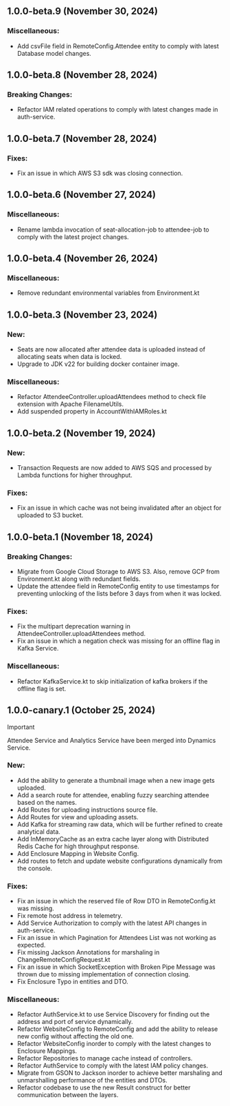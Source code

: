 ## 1.0.0-beta.9 (November 30, 2024)

### Miscellaneous:
- Add csvFile field in RemoteConfig.Attendee entity to comply with latest Database model changes.

## 1.0.0-beta.8 (November 28, 2024)

### Breaking Changes:
- Refactor IAM related operations to comply with latest changes made in auth-service.

## 1.0.0-beta.7 (November 28, 2024)

### Fixes:

- Fix an issue in which AWS S3 sdk was closing connection.

## 1.0.0-beta.6 (November 27, 2024)

### Miscellaneous:

- Rename lambda invocation of seat-allocation-job to attendee-job to comply with the latest project changes.

## 1.0.0-beta.4 (November 26, 2024)

### Miscellaneous:

- Remove redundant environmental variables from Environment.kt

## 1.0.0-beta.3 (November 23, 2024)

### New:

- Seats are now allocated after attendee data is uploaded instead of allocating seats when data is locked.
- Upgrade to JDK v22 for building docker container image.

### Miscellaneous:

- Refactor AttendeeController.uploadAttendees method to check file extension with Apache FilenameUtils.
- Add suspended property in AccountWithIAMRoles.kt

## 1.0.0-beta.2 (November 19, 2024)

### New:

- Transaction Requests are now added to AWS SQS and processed by Lambda functions for higher throughput.

### Fixes:

- Fix an issue in which cache was not being invalidated after an object for uploaded to S3 bucket.

## 1.0.0-beta.1 (November 18, 2024)

### Breaking Changes:

- Migrate from Google Cloud Storage to AWS S3. Also, remove GCP from Environment.kt along with redundant fields.
- Update the attendee field in RemoteConfig entity to use timestamps for preventing unlocking of the lists before 3 days
  from when it was locked.

### Fixes:

- Fix the multipart deprecation warning in AttendeeController.uploadAttendees method.
- Fix an issue in which a negation check was missing for an offline flag in Kafka Service.

### Miscellaneous:

- Refactor KafkaService.kt to skip initialization of kafka brokers if the offline flag is set.

## 1.0.0-canary.1 (October 25, 2024)

> [!IMPORTANT]
> Attendee Service and Analytics Service have been merged into Dynamics Service.

### New:

- Add the ability to generate a thumbnail image when a new image gets uploaded.
- Add a search route for attendee, enabling fuzzy searching attendee based on the names.
- Add Routes for uploading instructions source file.
- Add Routes for view and uploading assets.
- Add Kafka for streaming raw data, which will be further refined to create analytical data.
- Add InMemoryCache as an extra cache layer along with Distributed Redis Cache for high throughput response.
- Add Enclosure Mapping in Website Config.
- Add routes to fetch and update website configurations dynamically from the console.

### Fixes:

- Fix an issue in which the reserved file of Row DTO in RemoteConfig.kt was missing.
- Fix remote host address in telemetry.
- Add Service Authorization to comply with the latest API changes in auth-service.
- Fix an issue in which Pagination for Attendees List was not working as expected.
- Fix missing Jackson Annotations for marshaling in ChangeRemoteConfigRequest.kt
- Fix an issue in which SocketException with Broken Pipe Message was thrown due to missing implementation of connection
  closing.
- Fix Enclosure Typo in entities and DTO.

### Miscellaneous:

- Refactor AuthService.kt to use Service Discovery for finding out the address and port of service dynamically.
- Refactor WebsiteConfig to RemoteConfig and add the ability to release new config without affecting the old one.
- Refactor WebsiteConfig inorder to comply with the latest changes to Enclosure Mappings.
- Refactor Repositories to manage cache instead of controllers.
- Refactor AuthService to comply with the latest IAM policy changes.
- Migrate from GSON to Jackson inorder to achieve better marshaling and unmarshalling performance of the entities and
  DTOs.
- Refactor codebase to use the new Result construct for better communication between the layers.